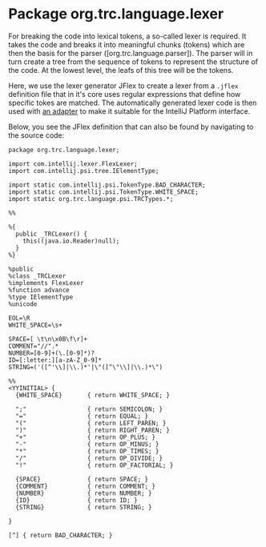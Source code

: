 # Package org.trc.language.lexer

For breaking the code into lexical tokens, a so-called lexer is required.
It takes the code and breaks it into meaningful chunks (tokens) which are then the basis
for the parser ([org.trc.language.parser]).
The parser will in turn create a tree from the sequence of tokens to represent the structure
of the code.
At the lowest level, the leafs of this tree will be the tokens.

Here, we use the lexer generator JFlex to create a lexer from a `.jflex` definition file that in it's
core uses regular expressions that define how specific tokes are matched.
The automatically generated lexer code is then used with [an adapter](org.trc.language.lexer.TRCLexerAdapter) to
make it suitable for the IntelliJ Platform interface.

Below, you see the JFlex definition that can also be found by navigating to the source code:

```jflex
package org.trc.language.lexer;

import com.intellij.lexer.FlexLexer;
import com.intellij.psi.tree.IElementType;

import static com.intellij.psi.TokenType.BAD_CHARACTER;
import static com.intellij.psi.TokenType.WHITE_SPACE;
import static org.trc.language.psi.TRCTypes.*;

%%

%{
  public _TRCLexer() {
    this((java.io.Reader)null);
  }
%}

%public
%class _TRCLexer
%implements FlexLexer
%function advance
%type IElementType
%unicode

EOL=\R
WHITE_SPACE=\s+

SPACE=[ \t\n\x0B\f\r]+
COMMENT="//".*
NUMBER=[0-9]+(\.[0-9]*)?
ID=[:letter:][a-zA-Z_0-9]*
STRING=('([^'\\]|\\.)*'|\"([^\"\\]|\\.)*\")

%%
<YYINITIAL> {
  {WHITE_SPACE}       { return WHITE_SPACE; }

  ";"                 { return SEMICOLON; }
  "="                 { return EQUAL; }
  "("                 { return LEFT_PAREN; }
  ")"                 { return RIGHT_PAREN; }
  "+"                 { return OP_PLUS; }
  "-"                 { return OP_MINUS; }
  "*"                 { return OP_TIMES; }
  "/"                 { return OP_DIVIDE; }
  "!"                 { return OP_FACTORIAL; }

  {SPACE}             { return SPACE; }
  {COMMENT}           { return COMMENT; }
  {NUMBER}            { return NUMBER; }
  {ID}                { return ID; }
  {STRING}            { return STRING; }

}

[^] { return BAD_CHARACTER; }
```